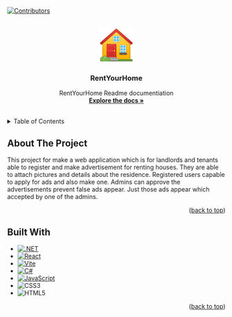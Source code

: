 <!-- Improved compatibility of back to top link: See: https://github.com/othneildrew/Best-README-Template/pull/73 -->
<a name="readme-top"></a>
<!--
*** Thanks for checking out the Best-README-Template. If you have a suggestion
*** that would make this better, please fork the repo and create a pull request
*** or simply open an issue with the tag "enhancement".
*** Don't forget to give the project a star!
*** Thanks again! Now go create something AMAZING! :D
-->



<!-- PROJECT SHIELDS -->
<!--
*** I'm using markdown "reference style" links for readability.
*** Reference links are enclosed in brackets [ ] instead of parentheses ( ).
*** See the bottom of this document for the declaration of the reference variables
*** for contributors-url, forks-url, etc. This is an optional, concise syntax you may use.
*** https://www.markdownguide.org/basic-syntax/#reference-style-links
-->
[![Contributors][contributors-shield]][contributors-url]


<!-- PROJECT LOGO -->
<br />
<div align="center">
  <a href="https://github.com/GaborToth22/RentYourHome">
    <img src="Frontend/rent.ico" alt="Logo" width="80" height="80">
  </a>

<h3 align="center">RentYourHome</h3>

  <p align="center">
    RentYourHome Readme documentiation
    <br />
    <a href="https://github.com/GaborToth22/RentYourHome"><strong>Explore the docs »</strong></a>
    <br />
    <br />
  </p>
</div>


<!-- TABLE OF CONTENTS -->
<details>
  <summary>Table of Contents</summary>
  <ol>
    <li><a href="#about-the-project">About The Project</a></li>
    <li><a href="#built-with">Built With</a></li>
  </ol>
</details>



<!-- ABOUT THE PROJECT -->

## About The Project

This project for make a web application which is for landlords and tenants able to register and make advertisement for
renting houses.
They are able to attach pictures and details about the residence.
Registered users capable to apply for ads and also make one.
Admins can approve the advertisements prevent false ads appear.
Just those ads appear which accepted by one of the admins.

<p align="right">(<a href="#readme-top">back to top</a>)</p>

## Built With

* [![.NET][.NET]][.NET-url]
* [![React][React.js]][React-url]
* [![Vite][Vite]][Vite-url]
* [![C#][C#]][C#-url]
* [![JavaScript][JavaScript]][JavaScript-url]
* ![CSS3]
* ![HTML5]

<p align="right">(<a href="#readme-top">back to top</a>)</p>


[contributors-shield]: https://img.shields.io/github/contributors/othneildrew/Best-README-Template.svg?style=for-the-badge

[contributors-url]: https://github.com/GaborToth22/RentYourHome/graphs/contributors

[React.js]: https://img.shields.io/badge/React-20232A?style=for-the-badge&logo=react&logoColor=61DAFB

[React-url]: https://reactjs.org/

[.NET]: https://img.shields.io/badge/.NET-5C2D91?style=for-the-badge&logo=.net&logoColor=white

[.NET-url]: https://learn.microsoft.com/hu-hu/dotnet/core/introduction

[Vite]: https://img.shields.io/badge/vite-%23646CFF.svg?style=for-the-badge&logo=vite&logoColor=white

[Vite-url]: https://vitejs.dev/

[C#]: https://img.shields.io/badge/c%23-%23239120.svg?style=for-the-badge&logo=csharp&logoColor=white

[C#-url]: https://learn.microsoft.com/en-us/dotnet/csharp/

[CSS3]: https://img.shields.io/badge/css3-%231572B6.svg?style=for-the-badge&logo=css3&logoColor=white

[HTML5]: https://img.shields.io/badge/html5-%23E34F26.svg?style=for-the-badge&logo=html5&logoColor=white

[JavaScript]: https://img.shields.io/badge/javascript-%23323330.svg?style=for-the-badge&logo=javascript&logoColor=%23F7DF1E

[JavaScript-url]: https://www.javascript.com/
